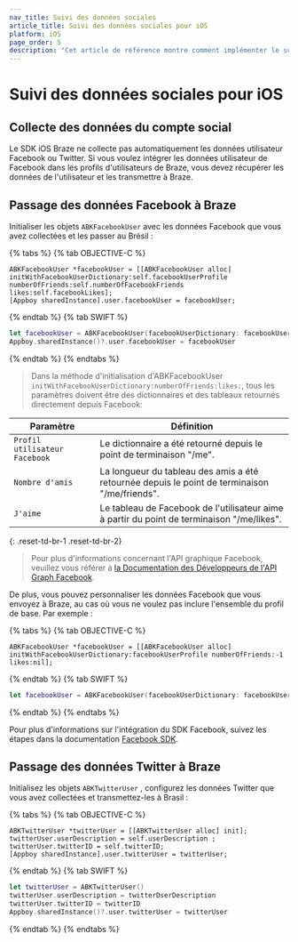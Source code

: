 ```yaml
---
nav_title: Suivi des données sociales
article_title: Suivi des données sociales pour iOS
platform: iOS
page_order: 5
description: "Cet article de référence montre comment implémenter le suivi des données sociales pour votre application iOS."
---
```


# Suivi des données sociales pour iOS

## Collecte des données du compte social

Le SDK iOS Braze ne collecte pas automatiquement les données utilisateur Facebook ou Twitter. Si vous voulez intégrer les données utilisateur de Facebook dans les profils d'utilisateurs de Braze, vous devez récupérer les données de l'utilisateur et les transmettre à Braze.

## Passage des données Facebook à Braze

Initialiser les objets `ABKFacebookUser` avec les données Facebook que vous avez collectées et les passer au Brésil :

{% tabs %}
{% tab OBJECTIVE-C %}

```objc
ABKFacebookUser *facebookUser = [[ABKFacebookUser alloc] initWithFacebookUserDictionary:self.facebookUserProfile numberOfFriends:self.numberOfFacebookFriends likes:self.facebookLikes];
[Appboy sharedInstance].user.facebookUser = facebookUser;
```

{% endtab %}
{% tab SWIFT %}

```swift
let facebookUser = ABKFacebookUser(facebookUserDictionary: facebookUserDictionary, numberOfFriends: numberOfFriends, likes: likes)
Appboy.sharedInstance()?.user.facebookUser = facebookUser
```

{% endtab %}
{% endtabs %}

> Dans la méthode d'initialisation d'ABKFacebookUser `initWithFacebookUserDictionary:numberOfFriends:likes:`, tous les paramètres doivent être des dictionnaires et des tableaux retournés directement depuis Facebook:

| Paramètre                     | Définition                                                                                    |
| ----------------------------- | --------------------------------------------------------------------------------------------- |
| `Profil utilisateur Facebook` | Le dictionnaire a été retourné depuis le point de terminaison "/me".                          |
| `Nombre d'amis`               | La longueur du tableau des amis a été retournée depuis le point de terminaison "/me/friends". |
| `J'aime`                      | Le tableau de Facebook de l'utilisateur aime à partir du point de terminaison "/me/likes".    |
{: .reset-td-br-1 .reset-td-br-2}

> Pour plus d'informations concernant l'API graphique Facebook, veuillez vous référer à [la Documentation des Développeurs de l'API Graph Facebook][10].

De plus, vous pouvez personnaliser les données Facebook que vous envoyez à Braze, au cas où vous ne voulez pas inclure l'ensemble du profil de base. Par exemple :

{% tabs %}
{% tab OBJECTIVE-C %}

```objc
ABKFacebookUser *facebookUser = [[ABKFacebookUser alloc] initWithFacebookUserDictionary:facebookUserProfile numberOfFriends:-1 likes:nil];  
```

{% endtab %}
{% tab SWIFT %}

```swift
let facebookUser = ABKFacebookUser(facebookUserDictionary: facebookUserDictionary, numberOfFriends: -1, likes:nil)
```

{% endtab %}
{% endtabs %}

Pour plus d'informations sur l'intégration du SDK Facebook, suivez les étapes dans la documentation [Facebook SDK][2].

## Passage des données Twitter à Braze

Initialisez les objets `ABKTwitterUser` , configurez les données Twitter que vous avez collectées et transmettez-les à Brasil :

{% tabs %}
{% tab OBJECTIVE-C %}

```objc
ABKTwitterUser *twitterUser = [[ABKTwitterUser alloc] init];
twitterUser.userDescription = self.userDescription ;
twitterUser.twitterID = self.twitterID;
[Appboy sharedInstance].user.twitterUser = twitterUser;
```

{% endtab %}
{% tab SWIFT %}

```swift
let twitterUser = ABKTwitterUser()
twitterUser.userDescription = twitterDserDescription
twitterUser.twitterID = twitterID
Appboy.sharedInstance()?.user.twitterUser = twitterUser
```

{% endtab %}
{% endtabs %}

[2]: https://developers.facebook.com/docs/ios "facebook iOS sdk docs"
[10]: https://developers.facebook.com/docs/graph-api/reference/v4.0/user "facebook graph api docs"
